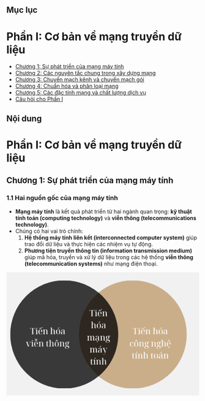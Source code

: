 ## Mục lục

# Phần I: Cơ bản về mạng truyền dữ liệu
- [Chương 1: Sự phát triển của mạng máy tính](#chuong-1-su-phat-trien-cua-mang-may-tinh)
- [Chương 2: Các nguyên tắc chung trong xây dựng mạng](#chuong-2-cac-nguyen-tac-chung-trong-xay-dung-mang)
- [Chương 3: Chuyển mạch kênh và chuyển mạch gói](#chuong-3-chuyen-mach-kenh-va-chuyen-mach-goi)
- [Chương 4: Chuẩn hóa và phân loại mạng](#chuong-4-chuan-hoa-va-phan-loai-mang)
- [Chương 5: Các đặc tính mạng và chất lượng dịch vụ](#chuong-5-cac-dac-tinh-mang-va-chat-luong-dich-vu)
- [Câu hỏi cho Phần I](#cau-hoi-cho-phan-i)

## Nội dung

# Phần I: Cơ bản về mạng truyền dữ liệu

## Chương 1: Sự phát triển của mạng máy tính

### 1.1 Hai nguồn gốc của mạng máy tính
 
- **Mạng máy tính** là kết quả phát triển từ hai ngành quan trọng: **kỹ thuật tính toán (computing technology)** và **viễn thông (telecommunications technology)**.  
- Chúng có hai vai trò chính:  
  1. **Hệ thống máy tính liên kết (interconnected computer system)** giúp trao đổi dữ liệu và thực hiện các nhiệm vụ tự động.  
  2. **Phương tiện truyền thông tin (information transmission medium)** giúp mã hóa, truyền và xử lý dữ liệu trong các hệ thống **viễn thông (telecommunication systems)** như mạng điện thoại.

![Nguồn gốc của mạng máy tính](./img/1.1.png)
